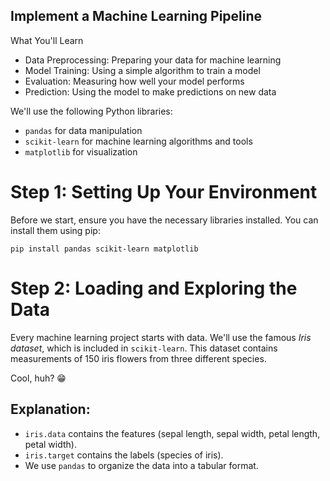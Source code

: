 ## Implement a Machine Learning Pipeline

What You'll Learn
- Data Preprocessing: Preparing your data for machine learning
- Model Training: Using a simple algorithm to train a model
- Evaluation: Measuring how well your model performs
- Prediction: Using the model to make predictions on new data

We'll use the following Python libraries:
- `pandas` for data manipulation
- `scikit-learn` for machine learning algorithms and tools
- `matplotlib` for visualization

# Step 1: Setting Up Your Environment
Before we start, ensure you have the necessary libraries installed. You can install them using pip:

`pip install pandas scikit-learn matplotlib`

# Step 2: Loading and Exploring the Data
Every machine learning project starts with data. We'll use the famous *Iris dataset*, which is included in `scikit-learn`.
This dataset contains measurements of 150 iris flowers from three different species. 

Cool, huh? :grin:

## Explanation:

- `iris.data` contains the features (sepal length, sepal width, petal length, petal width).
- `iris.target` contains the labels (species of iris).
- We use `pandas` to organize the data into a tabular format.